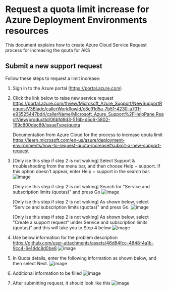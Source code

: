 # Request a quota limit increase for Azure Deployment Environments resources
This document explains how to create Azure Cloud Service Request process for increasing the qouta for AKS

## Submit a new support request
Follow these steps to request a limit increase:

1. Sign in to the Azure portal (https://portal.azure.com)
2. Click the link below to raise new service request
   https://portal.azure.com/#view/Microsoft_Azure_Support/NewSupportRequestV3Blade/callerWorkflowId/c8c91d5a-7b51-4230-a701-e93525447bd4/callerName/Microsoft_Azure_Support%2FHelpPane.ReactView/productId/06bfd9d3-516b-d5c6-5802-169c800dec89/issueType/quota

   Documentation from Azure Cloud for the process to increase qouta limit
   https://learn.microsoft.com/en-us/azure/deployment-environments/how-to-request-quota-increase#submit-a-new-support-request

3. [Only ise this step if step 2 is not woking] Select Support & troubleshooting from the menu bar, and then choose Help + support. If this option doesn't appear, enter Help + support in the search bar.
   ![image](https://github.com/user-attachments/assets/18d7eced-73d0-4c26-bcf4-022d7a838801)

   [Only ise this step if step 2 is not woking] Search for "Service and subscription limits (quotas)" and press Go
   ![image](https://github.com/user-attachments/assets/d68c0a9f-5b52-47b4-8c31-79922970085e)

   [Only ise this step if step 2 is not woking] As shown below, select "Service and subscription limits (quotas)" and press Go.
   ![image](https://github.com/user-attachments/assets/ecfe14b5-da4f-40d8-a941-260be276bc1e)

   [Only ise this step if step 2 is not woking] As shown below, select "Create a support request" under Service and subscription limits (quotas)" and this will take you to Step 4 below
   ![image](https://github.com/user-attachments/assets/61035c76-e895-4f87-b4fc-663e6c6c30ad)


4. Use below information for the problem description
   https://github.com/user-attachments/assets/46d84fcc-4848-4a1b-9cc4-6e14dc8d0be8
   ![image](https://github.com/user-attachments/assets/3c59dfdf-1716-4234-9a6c-3fd4e266f127)

5. In Quota details, enter the following information as shown below, and then select Next.
   ![image](https://github.com/user-attachments/assets/f0fbccd7-93f9-4fd5-8ba1-c2e6ff3fda32)

6. Additional information to be filled
   ![image](https://github.com/user-attachments/assets/d7ed4483-ab5f-4097-b9f0-45f43393f7fd)
 
7. After submitting request, it should look like this
   ![image](https://github.com/user-attachments/assets/bf5896ce-cdc2-4cca-9108-c86229456271)


